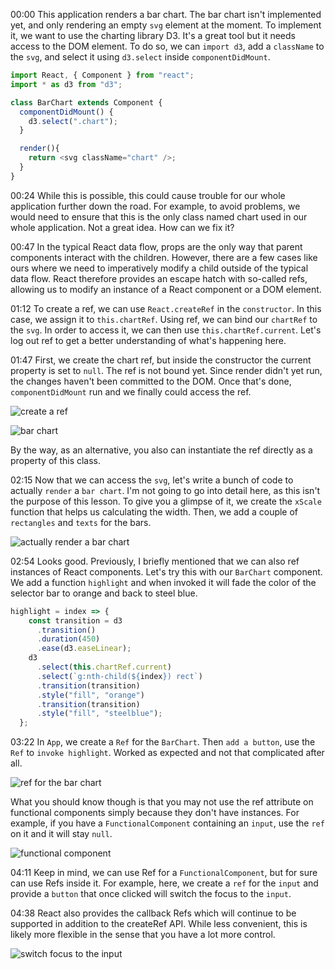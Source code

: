 00:00 This application renders a bar chart. The bar chart isn't implemented yet, and only rendering an empty `svg` element at the moment. To implement it, we want to use the charting library D3. It's a great tool but it needs access to the DOM element. To do so, we can `import d3`, add a `className` to the `svg`, and select it using `d3.select` inside `componentDidMount`.

```javascript
import React, { Component } from "react";
import * as d3 from "d3";

class BarChart extends Component {
  componentDidMount() {
    d3.select(".chart");
  }

  render(){
    return <svg className="chart" />;
  }
}
```

00:24 While this is possible, this could cause trouble for our whole application further down the road. For example, to avoid problems, we would need to ensure that this is the only class named chart used in our whole application. Not a great idea. How can we fix it?

00:47 In the typical React data flow, props are the only way that parent components interact with the children. However, there are a few cases like ours where we need to imperatively modify a child outside of the typical data flow. React therefore provides an escape hatch with so-called refs, allowing us to modify an instance of a React component or a DOM element.

01:12 To create a ref, we can use `React.createRef` in the `constructor`. In this case, we assign it to `this.chartRef`. Using ref, we can bind our `chartRef` to the `svg`. In order to access it, we can then use `this.chartRef.current`. Let's log out ref to get a better understanding of what's happening here.

01:47 First, we create the chart ref, but inside the constructor the current property is set to `null`. The ref is not bound yet. Since render didn't yet run, the changes haven't been committed to the DOM. Once that's done, `componentDidMount` run and we finally could access the ref. 

![create a ref](../images/react-create-a-dom-reference-using-createref-in-react-16-3-create-a-ref.png)

![bar chart](../images/react-create-a-dom-reference-using-createref-in-react-16-3-bar-chart.png)

By the way, as an alternative, you also can instantiate the ref directly as a property of this class.

02:15 Now that we can access the `svg`, let's write a bunch of code to actually `render` a `bar chart`. I'm not going to go into detail here, as this isn't the purpose of this lesson. To give you a glimpse of it, we create the `xScale` function that helps us calculating the width. Then, we add a couple of `rectangles` and `texts` for the bars.

![actually render a bar chart](../images/react-create-a-dom-reference-using-createref-in-react-16-3-actually-render-a-bar-chart.png)

02:54 Looks good. Previously, I briefly mentioned that we can also ref instances of React components. Let's try this with our `BarChart` component. We add a function `highlight` and when invoked it will fade the color of the selector bar to orange and back to steel blue.

```javascript
highlight = index => {
    const transition = d3
      .transition()
      .duration(450)
      .ease(d3.easeLinear);
    d3
      .select(this.chartRef.current)
      .select(`g:nth-child(${index}) rect`)
      .transition(transition)
      .style("fill", "orange")
      .transition(transition)
      .style("fill", "steelblue");
  };
```

03:22 In `App`, we create a `Ref` for the `BarChart`. Then `add a button`, use the `Ref` to `invoke highlight`. Worked as expected and not that complicated after all. 

![ref for the bar chart](../images/react-create-a-dom-reference-using-createref-in-react-16-3-ref-for-the-bar-chart.png)

What you should know though is that you may not use the ref attribute on functional components simply because they don't have instances. For example, if you have a `FunctionalComponent` containing an `input`, use the `ref` on it and it will stay `null`.

![functional component](../images/react-create-a-dom-reference-using-createref-in-react-16-3-functional-component.png)

04:11 Keep in mind, we can use Ref for a `FunctionalComponent`, but for sure can use Refs inside it. For example, here, we create a `ref` for the `input` and provide a `button` that once clicked will switch the focus to the `input`.

04:38 React also provides the callback Refs which will continue to be supported in addition to the createRef API. While less convenient, this is likely more flexible in the sense that you have a lot more control.

![switch focus to the input](../images/react-create-a-dom-reference-using-createref-in-react-16-3-switch-focus-to-the-input.png)